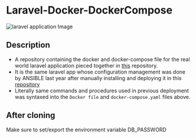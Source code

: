 # Laravel-Docker-DockerCompose
![laravel application Image](images/laravel.png)

## Description
* A repository containing the docker and docker-compose file for the real world laravel application pieced together in [this](https://github.com/f1amy/laravel-realworld-example-app) repository. 
* It is the same laravel app whose configuration management was done by ANSIBLE last year after manually installing and deploying it in this [repository]()
* Literally same commands and procedures used in previous deployment was syntaxed into the `Docker file` and `docker-compose.yaml` files above.

## After cloning
Make sure to set/export the environment variable DB_PASSWORD

